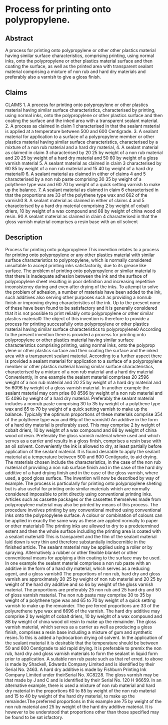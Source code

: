 # Process for printing onto polypropylene.

## Abstract
A process for printing onto polypropylene or other other plastics material having similar surface characteristics, comprising printing, using normal inks, onto the polypropylene or other plastics material surface and then coating the surface, as well as the printed area with transparent sealant material comprising a mixture of non rub and hard dry materials and preferably also a varnish to give a gloss finish.

## Claims
CLAIMS 1. A process for printing onto polypropylene or other plastics material having similar surface characteristics, characterised by printing, using normal inks, onto the polypropylene or other plastics surface and then coating the surface and the inked area with a transparent sealant material. 2. A process as claimed in claim 1 characterised in that the sealant material is applied at a temperature between 500 and 600 Centigrade. 3. A sealant material for application to a surface of a polypropylene member or other plastics material having similar surface characteristics, characterised by a mixture of a non rub material and a hard dry material, 4. A sealant material as claimed in claim 3 characterised by 20 25 by weight of a non rub material and 20 25 by weight of a hard dry material and 50 60 by weight of a gloss varnish material 5. A sealant material as claimed in claim 3 characterised by 60 85 by weight of a non rub material and 15 40 by weight of a hard dry material0 6. A sealant material as claimed in either of claims 4 and 5 characterised by a non rub paste comprising 30 35 by weight of a polythene type wax and 60 70 by weight of a quick setting varnish to make up the balance. 7. A sealant material as claimed in claim 6 characterised in that the proportions are 33 of the polythene type wax and 662 of the varnish0 8. A sealant material as claimed in either of claims 4 and 5 characterised by a hard dry material comprising 2 by weight of cobalt driers, 10 by weight of a wax compound and 88 by weight of china wood oil resin. 90 A sealant material as claimed in claim 4 characterised in that the gloss varnish material comprises a resin base with an oil solvent

## Description
Process for printing onto polypropylene This invention relates to a process for printing onto polypropylene or any other plastics material with similar surface characteristics to polypropylene, which is normally considered unsuitable to accept printing inks satisfactorily, due to its grease like surface. The problem of printing onto polypropylene or similar material is that there is inadequate adhesion between the ink and the surface of polypropylene sheet resulting in poor definition and increasing repetitive inconsistency during and even after drying of the inks. To attempt to solve the problem of adhesion, a number of materials have been added to the ink, such additives also serving other purposes such as providing a nonrub finish or improving drying characteristics of the ink. Up to the present none of these have been found to be satisfactory and it is generally considered that it is not possible to print reliably onto polypropylene or other similar plastics material0 The object of this invention is therefore to provide a process for printing successfully onto polypropylene or other plastics material having similar surface characteristics to polypropylene0 According to the present invention there is provided a process for printing onto polypropylene or other plastics material having similar surface characteristics comprising printing, using normal inks, onto the polyprop ylene or other plastics surface and then coating the surface and the inked area with a transparent sealant material. According to a further aspect there is provided a sealant material for application to a surface of a polypropylene member or other plastics material having similar surface characteristics, characterised by a mixture of a non rub material and a hard dry material Conveniently, in one example the sealant material comprises 20 2596 weight of a non rub material and 20 25 by weight of a hard dry material and 5n 6096 by weight of a gloss varnish material. In another example the sealant material may com prise 60 8596 by weight of a non rub material and 15 4096 by weight of a hard dry material. Preferably the sealant material includes a nonrub paste comprising 30 to 35 by weight of a polythene type wax and 65 to 70 by weight of a quick setting varnish to make up the balance. Typically the optimum proportions of these materials comprise 354 of the polythene type wax and 66µ of the varnish0 An additive in the form of a hard dry material is preferably used. This may comprise 2 by weight of cobalt driers, 10 by weight of a wax compound and 88 by weight of china wood oil resin. Preferably the gloss varnish material where used and which serves as a carrier and results in a gloss finish, comprises a resin base with an oil solvent. Conveniently the ink is allowed to dry, at least partially before application of the sealant material. It is found desirable to apply the sealant material at a temperature between 500 and 600 Centigrade, to aid drying. The materials chosen include the characteristics, in the case of the non rub material of providing a non rub surface finish and in the case of the hard dry additive of a hard drying finish and in the case of the gloss varnish, where used, a good gloss surface. The invention will now be described by way of example. The process is particularly for printing onto polypropylene sheting but is also useful for printing onto similar materials which are normally considered impossible to print directly using conventional printing inks. Articles such as cassette packages or the cassettes themselves made from polypropylene material may also be printed by means of this process. The procedure involves printing by any conventional method using conventional inks onto the polypropylene surface. A colour or combination of colours can be applied in exactly the same way as these are applied normally to paper or other materials0 The printing inks are allowed to dry to a predetermined extent and then the whole surface including the printing area is coated with a sealant material0 This is transparent and the film of the sealant material laid down is very thin and therefore substantially indiscernible in the finished article. The sealant material may be applied using a roller or by spraying. Alternatively a rubber or other flexible blanket or other conventional means for applying a thin coating to the surface may be used. In one example the sealant material comprises a non rub paste with an additive in the form of a hard dry material, which serves as a reducing agent, and a gloss varnish0 The proportions of non rub, hard dry and gloss varnish are approximately 20 25 by weight of non rub material and 20 25 by weight of the hard dry additive and so 6o by weight of the gloss varnish material. The proportions are preferably 25 non rub and 25 hard dry and 50 of gloss varnish material. The non rub paste may comprise 30 to 35 by weight of a polythene type wax and 65 to 70 by weight of a quick setting varnish to make up the remainder. The pre ferred proportions are 33 of the polyurethene type wax and 6696 of the varnish. The hard dry additive may comprise 2 by weight of cobalt driers, 10 by weight of a wax compound and 88 by weight of china wood oil resin to make up the remainder. The gloss varnish material, which serves as a carrier as well as producing a gloss finish, comprises a resin base including a mixture of gum and synthetic resins.To this is added a hydrocarbon drying oil solvent. In the application of the sealant material it is desirable that the temperature should be between 50 and 600 Centigrade to aid rapid drying. It is preferable to premix the non rub, hard dry and gloss varnish materials to form the sealant in liquid form prior to application. A suitable non rub paste such as that ref erred. to above is made by Shackell, Edwards Company Limited and is identified by their Serial No. 2463. A hard dry additive is made by Fishburn Printing Ink Company Limited under theirSerial No. XC8228. The gloss varnish may be that made by J and C and is identified by their Serial No. 120 H 96659. In an alternative example, there is used a mixture of non rub material and hard dry material in the proportions 60 to 85 by weight of the non rub material and 15 to 40 by weight of the hard dry material, to make up the remainder.The preferred proportions in this example are 75 by weight of the non rub material and 25 by weight of the hard dry additive material. It is however to be understood that proportions other than those specified may be found to be sat isfactory.